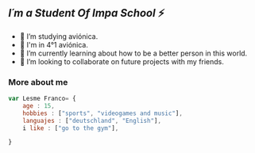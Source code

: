 ## *I´m a Student Of Impa School* ⚡

- 🤟 I’m studying aviónica.
- 😬 I'm in 4°1 aviónica. 
- 🔭 I’m currently learning about how to be a better person in this world.
- 💯 I’m looking to collaborate on future projects with my friends.
### **More about me**

```javascript
var Lesme Franco= {
    age : 15,
    hobbies : ["sports", "videogames and music"],
    languajes : ["deutschland", "English"],
    i like : ["go to the gym"],

}
```
